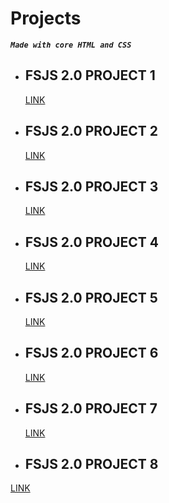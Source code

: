 # Projects 

_**`Made with core HTML and CSS`**_

- ## FSJS 2.0 PROJECT 1
    [LINK](./FSJS%202.0%20Project%2001/readme.md)


- ## FSJS 2.0 PROJECT 2
    [LINK](./FSJS%202.0%20Project%2002/readme.md)

- ## FSJS 2.0 PROJECT 3
    [LINK](./FSJS%202.0%20Project%2003/readme.md)

- ## FSJS 2.0 PROJECT 4
    [LINK](./Project%204/readme.md)

- ## FSJS 2.0 PROJECT 5
    [LINK](./Project%205/readme.md)

- ## FSJS 2.0 PROJECT 6
    [LINK](./Project%206/reame.md)

- ## FSJS 2.0 PROJECT 7
    [LINK](./Project_07-%20Credit%20Card%20Landing%20Page/readme.md)

- ## FSJS 2.0 PROJECT 8

[LINK](./Hosting%20Landing%20Page.png)        